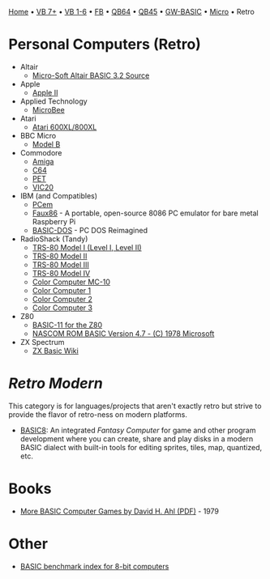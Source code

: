 [Home](https://gotbasic.com) • [VB 7+](vb.md) • [VB 1-6](vb6.md) • [FB](freebasic.md) • [QB64](qb64.md) • [QB45](qb.md) • [GW-BASIC](gw-basic.md) • [Micro](micro.md) • Retro

# Personal Computers (Retro)

- Altair
  - [Micro-Soft Altair BASIC 3.2 Source](https://github.com/option8/Altair-BASIC)
- Apple
  - [Apple II](apple.md)
- Applied Technology
  - [MicroBee](microbee.md)
- Atari
  - [Atari 600XL/800XL](atari.md)
- BBC Micro
  - [Model B](bbc.md)
- Commodore
  - [Amiga](amiga.md)
  - [C64](c64.md)
  - [PET](pet.md)
  - [VIC20](vic20.md)
- IBM (and Compatibles)
  - [PCem](https://pcem-emulator.co.uk/)
  - [Faux86](https://github.com/paulwratt/Faux86) - A portable, open-source 8086 PC emulator for bare metal Raspberry Pi
  - [BASIC-DOS](https://github.com/jeffpar/basicdos) - PC DOS Reimagined
- RadioShack (Tandy)
  - [TRS-80 Model I (Level I, Level II)](trs80.md)
  - [TRS-80 Model II](trs80.md)
  - [TRS-80 Model III](trs80.md)
  - [TRS-80 Model IV](trs80.md)
  - [Color Computer MC-10](mc10.md)
  - [Color Computer 1](coco.md)
  - [Color Computer 2](coco.md)
  - [Color Computer 3](coco.md)
- Z80
  - [BASIC-11 for the Z80](https://github.com/hperaza/BASIC-11-Z80)
  - [NASCOM ROM BASIC Version 4.7 - (C) 1978 Microsoft](https://github.com/feilipu/NASCOM_BASIC_4.7)
- ZX Spectrum
  - [ZX Basic Wiki](https://zxbasic.readthedocs.io/en/docs/)

# *Retro Modern*

This category is for languages/projects that aren't exactly retro but strive to provide the flavor of retro-ness on modern platforms.

- [BASIC8](https://github.com/paladin-t/b8): An integrated *Fantasy Computer* for game and other program development where you can create, share and play disks in a modern BASIC dialect with built-in tools for editing sprites, tiles, map, quantized, etc.

# Books

- [More BASIC Computer Games by David H. Ahl (PDF)](https://www.atariarchives.org/morebasicgames/index.php) - 1979

# Other

- [BASIC benchmark index for 8-bit computers](https://github.com/scruss/bench64)